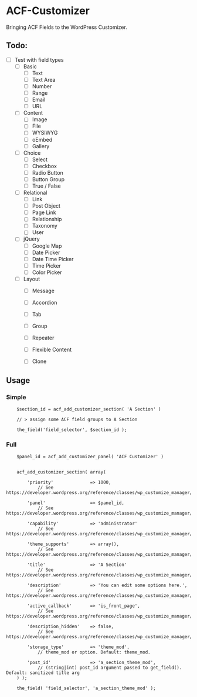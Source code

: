 ACF-Customizer
==============

Bringing ACF Fields to the WordPress Customizer.

Todo:
-----
 - [ ] Test with field types
	 - [ ] Basic
		 - [ ] Text
		 - [ ] Text Area
		 - [ ] Number
		 - [ ] Range
		 - [ ] Email
		 - [ ] URL
	 - [ ] Content
		 - [ ] Image
		 - [ ] File
		 - [ ] WYSIWYG
		 - [ ] oEmbed
		 - [ ] Gallery
	 - [ ] Choice
		 - [ ] Select
		 - [ ] Checkbox
		 - [ ] Radio Button
		 - [ ] Button Group
		 - [ ] True / False
	 - [ ] Relational
		 - [ ] Link
		 - [ ] Post Object
		 - [ ] Page Link
		 - [ ] Relationship
		 - [ ] Taxonomy
		 - [ ] User
	 - [ ] jQuery
		 - [ ] Google Map
		 - [ ] Date Picker
		 - [ ] Date Time Picker
		 - [ ] Time Picker
		 - [ ] Color Picker
	 - [ ] Layout
		 - [ ] Message
		 - [ ] Accordion
		 - [ ] Tab
		 - [ ] Group
		 - [ ] Repeater
		 - [ ] Flexible Content
		 - [ ] Clone



Usage
-----
### Simple

```
	$section_id = acf_add_customizer_section( 'A Section' )

	// > assign some ACF field groups to A Section

	the_field('field_selector', $section_id );
```

### Full
```
	$panel_id = acf_add_customizer_panel( 'ACF Customizer' )


    acf_add_customizer_section( array(

		'priority'				=> 1000,
			// See https://developer.wordpress.org/reference/classes/wp_customize_manager/add_section/

		'panel'					=> $panel_id,
			// See https://developer.wordpress.org/reference/classes/wp_customize_manager/add_section/

		'capability'			=> 'administrator'
			// See https://developer.wordpress.org/reference/classes/wp_customize_manager/add_section/

		'theme_supports'		=> array(),
			// See https://developer.wordpress.org/reference/classes/wp_customize_manager/add_section/

		'title'					=> 'A Section'
			// See https://developer.wordpress.org/reference/classes/wp_customize_manager/add_section/

		'description'			=> 'You can edit some options here.',
			// See https://developer.wordpress.org/reference/classes/wp_customize_manager/add_section/

		'active_callback'		=> 'is_front_page',
			// See https://developer.wordpress.org/reference/classes/wp_customize_manager/add_section/

		'description_hidden'	=> false,
			// See https://developer.wordpress.org/reference/classes/wp_customize_manager/add_section/

		'storage_type'			=> 'theme_mod',							
			// theme_mod or option. Default: theme_mod.

		'post_id' 				=> 'a_section_theme_mod',				
			// (string|int) post_id argument passed to get_field(). Default: sanitized title arg
	) );

	the_field( 'field_selector', 'a_section_theme_mod' );
```
